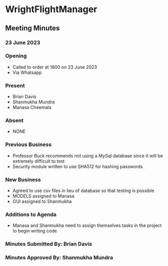 # WrightFlightManager
## Meeting Minutes
### 23 June 2023
### Opening
- Called to order at 1800 on 23 June 2023
- Via Whatsapp
### Present
- Brian Davis
- Shanmukha Mundra
- Manasa Cheemala
### Absent
- NONE
### Previous Business
- Professor Buck recommends not using a MySql database since it will be extremely difficult to test
- Security module written to use SHA512 for hashing passwords
### New Business
- Agreed to use csv files in lieu of database so that testing is possible
- MODELS assigned to Manasa
- GUI assigned to Shanmukha
### Additions to Agenda
- Manasa and Shanmukha need to assign themselves tasks in the project to begin writing code
### Minutes Submitted By: Brian Davis
### Minutes Approved By: Shanmukha Mundra
